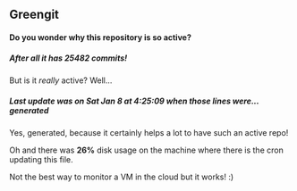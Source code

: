## Greengit

#### Do you wonder why this repository is so active?

##### After all it has 25482 commits!

But is it *really* active? Well...

##### Last update was on Sat Jan 8 at 4:25:09 when those lines were... generated

Yes, generated, because it certainly helps a lot to have such an active repo!

Oh and there was **26%** disk usage on the machine
where there is the cron updating this file.

Not the best way to monitor a VM in the cloud but it works! :)
